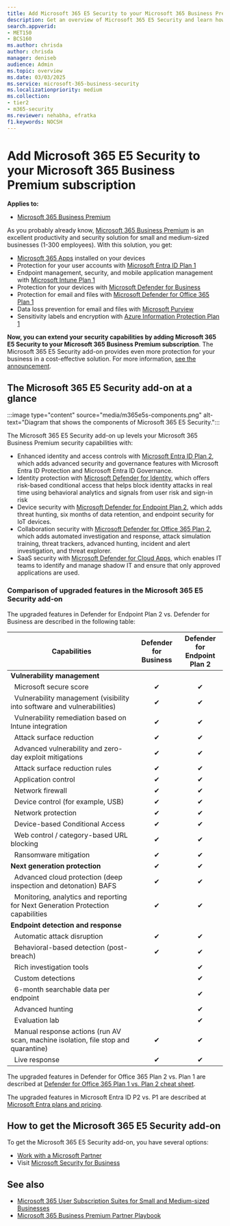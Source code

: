 ```yaml
---
title: Add Microsoft 365 E5 Security to your Microsoft 365 Business Premium subscription
description: Get an overview of Microsoft 365 E5 Security and learn how to add it to your Microsoft 365 Business Premium subscription.
search.appverid:
- MET150
- BCS160
ms.author: chrisda
author: chrisda
manager: deniseb
audience: Admin
ms.topic: overview
ms.date: 03/03/2025
ms.service: microsoft-365-business-security
ms.localizationpriority: medium
ms.collection:
- tier2
- m365-security
ms.reviewer: nehabha, efratka
f1.keywords: NOCSH
---
```


# Add Microsoft 365 E5 Security to your Microsoft 365 Business Premium subscription

**Applies to:**

- [Microsoft 365 Business Premium](m365bp-overview.md)

As you probably already know, [Microsoft 365 Business Premium](m365bp-overview.md) is an excellent productivity and security solution for small and medium-sized businesses (1-300 employees). With this solution, you get:

- [Microsoft 365 Apps](/microsoft-365/admin/setup/install-applications) installed on your devices
- Protection for your user accounts with [Microsoft Entra ID Plan 1](/entra/fundamentals/whatis)
- Endpoint management, security, and mobile application management with [Microsoft Intune Plan 1](/mem/intune/fundamentals/what-is-intune)
- Protection for your devices with [Microsoft Defender for Business](/defender-business/mdb-overview)
- Protection for email and files with [Microsoft Defender for Office 365 Plan 1](/defender-office-365/mdo-about#defender-for-office-365-plan-1-capabilities)
- Data loss prevention for email and files with [Microsoft Purview](/purview/dlp-learn-about-dlp)
- Sensitivity labels and encryption with [Azure Information Protection Plan 1](/azure/information-protection/what-is-information-protection)

**Now, you can extend your security capabilities by adding Microsoft 365 E5 Security to your Microsoft 365 Business Premium subscription**. The Microsoft 365 E5 Security add-on provides even more protection for your business in a cost-effective solution. For more information, [see the announcement](https://aka.ms/BusinessPremiumPlusE5SecurityBlog).

## The Microsoft 365 E5 Security add-on at a glance

:::image type="content" source="media/m365e5s-components.png" alt-text="Diagram that shows the components of Microsoft 365 E5 Security.":::

The Microsoft 365 E5 Security add-on up levels your Microsoft 365 Business Premium security capabilities with:

- Enhanced identity and access controls with [Microsoft Entra ID Plan 2](/entra/fundamentals/licensing), which adds advanced security and governance features with Microsoft Entra ID Protection and Microsoft Entra ID Governance.
- Identity protection with [Microsoft Defender for Identity](/defender-for-identity/what-is), which offers risk-based conditional access that helps block identity attacks in real time using behavioral analytics and signals from user risk and sign-in risk
- Device security with [Microsoft Defender for Endpoint Plan 2](/defender-endpoint/microsoft-defender-endpoint), which adds threat hunting, six months of data retention, and endpoint security for IoT devices.
- Collaboration security with [Microsoft Defender for Office 365 Plan 2](/defender-office-365/mdo-about#defender-for-office-365-plan-1-vs-plan-2-cheat-sheet), which adds automated investigation and response, attack simulation training, threat trackers, advanced hunting, incident and alert investigation, and threat explorer.
- SaaS security with [Microsoft Defender for Cloud Apps](/defender-cloud-apps/what-is-defender-for-cloud-apps), which enables IT teams to identify and manage shadow IT and ensure that only approved applications are used.

### Comparison of upgraded features in the Microsoft 365 E5 Security add-on

The upgraded features in Defender for Endpoint Plan 2 vs. Defender for Business are described in the following table:

|Capabilities|Defender for<br/>Business|Defender for<br/>Endpoint Plan 2|
|---|:---:|:---:|
|**Vulnerability management**|||
|&nbsp;&nbsp;Microsoft secure score|✔|✔|
|&nbsp;&nbsp;Vulnerability management (visibility into software and vulnerabilities)|✔|✔|
|&nbsp;&nbsp;Vulnerability remediation based on Intune integration|✔|✔|
|&nbsp;&nbsp;Attack surface reduction|✔|✔|
|&nbsp;&nbsp;Advanced vulnerability and zero-day exploit mitigations|✔|✔|
|&nbsp;&nbsp;Attack surface reduction rules|✔|✔|
|&nbsp;&nbsp;Application control|✔|✔|
|&nbsp;&nbsp;Network firewall|✔|✔|
|&nbsp;&nbsp;Device control (for example, USB)|✔|✔|
|&nbsp;&nbsp;Network protection|✔|✔|
|&nbsp;&nbsp;Device-based Conditional Access|✔|✔|
|&nbsp;&nbsp;Web control / category-based URL blocking|✔|✔|
|&nbsp;&nbsp;Ransomware mitigation|✔|✔|
|**Next generation protection**|✔|✔|
|&nbsp;&nbsp;Advanced cloud protection (deep inspection and detonation) BAFS|✔|✔|
|&nbsp;&nbsp;Monitoring, analytics and reporting for Next Generation Protection capabilities|✔|✔|
|**Endpoint detection and response**|||
|&nbsp;&nbsp;Automatic attack disruption|✔|✔|
|&nbsp;&nbsp;Behavioral-based detection (post-breach)|✔|✔|
|&nbsp;&nbsp;Rich investigation tools||✔|
|&nbsp;&nbsp;Custom detections||✔|
|&nbsp;&nbsp;6-month searchable data per endpoint||✔|
|&nbsp;&nbsp;Advanced hunting||✔|
|&nbsp;&nbsp;Evaluation lab||✔|
|&nbsp;&nbsp;Manual response actions (run AV scan, machine isolation, file stop and quarantine)|✔|✔|
|&nbsp;&nbsp;Live response|✔|✔|

The upgraded features in Defender for Office 365 Plan 2 vs. Plan 1 are described at [Defender for Office 365 Plan 1 vs. Plan 2 cheat sheet](/defender-office-365/mdo-about#defender-for-office-365-plan-1-vs-plan-2-cheat-sheet).

The upgraded features in Microsoft Entra ID P2 vs. P1 are described at [Microsoft Entra plans and pricing](https://www.microsoft.com/security/business/microsoft-entra-pricing).

## How to get the Microsoft 365 E5 Security add-on

To get the Microsoft 365 E5 Security add-on, you have several options:

- [Work with a Microsoft Partner](/microsoft-365/admin/manage/find-your-partner-or-reseller)
- Visit [Microsoft Security for Business](https://aka.ms/SMBSecurity)

## See also

- [Microsoft 365 User Subscription Suites for Small and Medium-sized Businesses](https://cdn-dynmedia-1.microsoft.com/is/content/microsoftcorp/microsoft/final/en-us/microsoft-brand/documents/modern-work-plan-comparison-smb5.pdf)
- [Microsoft 365 Business Premium Partner Playbook](https://aka.ms/M365BPPartnerPlaybook)